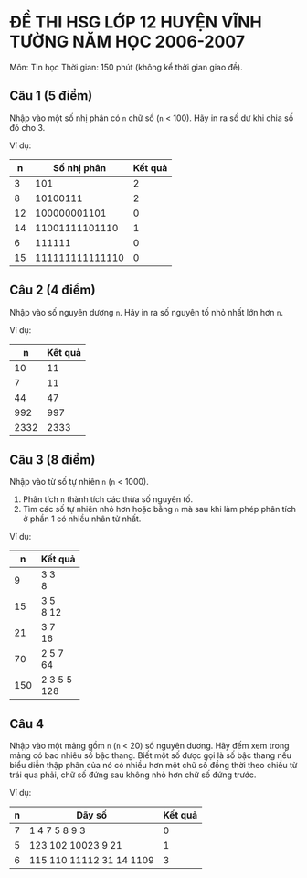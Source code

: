 # ĐỀ THI HSG LỚP 12 HUYỆN VĨNH TƯỜNG NĂM HỌC 2006-2007

Môn: Tin học
Thời gian: 150 phút (không kể thời gian giao đề).

## Câu 1 (5 điểm)

Nhập vào một số nhị phân có `n` chữ số (`n` < 100). Hãy in ra số dư khi chia số
đó cho 3.

Ví dụ:

n  | Số nhị phân     | Kết quả
---|-----------------|--------
3  | 101             | 2
8  | 10100111        | 2
12 | 100000001101    | 0
14 | 11001111101110  | 1
6  | 111111          | 0
15 | 111111111111110 | 0

## Câu 2 (4 điểm)

Nhập vào số nguyên dương `n`. Hãy in ra số nguyên tố nhỏ nhất lớn hơn `n`.

Ví dụ:

n    | Kết quả
-----|--------
10   | 11
7    | 11
44   | 47
992  | 997
2332 | 2333

## Câu 3 (8 điểm)

Nhập vào từ số tự nhiên `n` (`n` < 1000).

1. Phân tích `n` thành tích các thừa số nguyên tố.
2. Tìm các số tự nhiên nhỏ hơn hoặc bằng `n` mà sau khi làm phép phân tích ở
   phần 1 có nhiều nhân tử nhất.

Ví dụ:

n   | Kết quả
----|---------------
9   | 3 3<br>8
15  | 3 5<br>8 12
21  | 3 7<br>16
70  | 2 5 7<br>64
150 | 2 3 5 5<br>128

## Câu 4

Nhập vào một mảng gồm `n` (`n` < 20) số nguyên dương. Hãy đếm xem trong mảng có
bao nhiêu số bậc thang. Biết một số được gọi là số bậc thang nếu biểu diễn thập
phân của nó có nhiều hơn một chữ số đồng thời theo chiều từ trái qua phải, chữ
số đứng sau không nhỏ hơn chữ số đứng trước.

Ví dụ:

n | Dãy số                   | Kết quả
--|--------------------------|--------
7 | 1 4 7 5 8 9 3            | 0
5 | 123 102 10023 9 21       | 1
6 | 115 110 11112 31 14 1109 | 3
